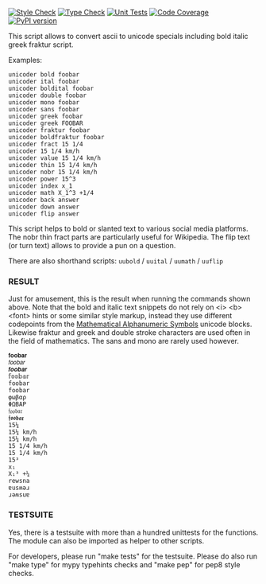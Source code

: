 [![Style Check](https://github.com/gdraheim/text-unicoder/actions/workflows/stylecheck.yml/badge.svg?event=push)](https://github.com/gdraheim/text-unicoder/actions/workflows/stylecheck.yml)
[![Type Check](https://github.com/gdraheim/text-unicoder/actions/workflows/typecheck.yml/badge.svg?event=push)](https://github.com/gdraheim/text-unicoder/actions/workflows/typecheck.yml)
[![Unit Tests](https://github.com/gdraheim/text-unicoder/actions/workflows/unittests.yml/badge.svg?event=push)](https://github.com/gdraheim/text-unicoder/actions/workflows/unittests.yml)
[![Code Coverage](https://img.shields.io/badge/400%20test-100%25%20coverage-brightgreen)](https://github.com/gdraheim/text-unicoder/blob/master/unicoder.py.tests.py)
[![PyPI version](https://badge.fury.io/py/text-unicoder.svg)](https://pypi.org/project/text-unicoder/)

This script allows to convert ascii to unicode specials 
including bold italic greek fraktur script.


Examples:

    unicoder bold foobar
    unicoder ital foobar
    unicoder boldital foobar
    unicoder double foobar
    unicoder mono foobar
    unicoder sans foobar
    unicoder greek foobar
    unicoder greek FOOBAR
    unicoder fraktur foobar
    unicoder boldfraktur foobar
    unicoder fract 15 1/4
    unicoder 15 1/4 km/h
    unicoder value 15 1/4 km/h
    unicoder thin 15 1/4 km/h
    unicoder nobr 15 1/4 km/h
    unicoder power 15^3
    unicoder index x_1
    unicoder math X_1^3 +1/4
    unicoder back answer
    unicoder down answer
    unicoder flip answer

This script helps to bold or slanted text to various social media platforms.
The nobr thin fract parts are particularly useful for Wikipedia.
The flip text (or turn text) allows to provide a pun on a question.

There are also shorthand scripts: `uubold` / `uuital` / `uumath` / `uuflip` 

### RESULT

Just for amusement, this is the result when running the commands shown above. 
Note that the bold and italic text snippets do not rely on \<i\> \<b\> \<font\> hints
or some similar style markup, instead they use different codepoints from the 
[Mathematical Alphanumeric Symbols](https://en.wikipedia.org/wiki/Mathematical_Alphanumeric_Symbols)
unicode blocks. Likewise fraktur and greek and double stroke characters are used 
often in the field of mathematics. The sans and mono are rarely used however.

    𝐟𝐨𝐨𝐛𝐚𝐫
    𝑓𝑜𝑜𝑏𝑎𝑟
    𝒇𝒐𝒐𝒃𝒂𝒓
    𝕗𝕠𝕠𝕓𝕒𝕣
    𝚏𝚘𝚘𝚋𝚊𝚛
    foobar
    φωβαρ
    ΦΩΒΑΡ
    𝔣𝔬𝔬𝔟𝔞𝔯
    𝖋𝖔𝖔𝖇𝖆𝖗
    15¼
    15¼ km/h
    15¼ km/h
    15 1/4 km/h
    15 1/4 km/h
    15³
    x₁
    X₁³ +¼
    rewsna
    ɐusʍǝɹ
    ɹǝʍsuɐ

### TESTSUITE

Yes, there is a testsuite with more than a hundred unittests for the functions.
The module can also be imported as helper to other scripts.

For developers, please run "make tests" for the testsuite. Please do also
run "make type" for mypy typehints checks and "make pep" for pep8 style checks.



